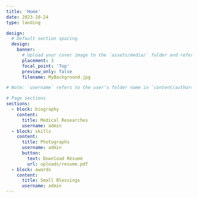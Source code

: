 ```yaml
---
title: 'Home'
date: 2023-10-24
type: landing

design:
  # Default section spacing
  design:
    banner:
      # Upload your cover image to the `assets/media/` folder and reference it here
      placement: 3
      focal_point: 'Top'
      preview_only: false
      filename: MyBackground.jpg

# Note: `username` refers to the user's folder name in `content/authors/`

# Page sections
sections:
  - block: biography
    content:
      title: Medical Researches
      username: admin
  - block: skills
    content:
      title: Photographs
      username: admin
      button:
        text: Download Résumé
        url: uploads/resume.pdf
  - block: awards
    content:
      title: Small Blessings
      username: admin
---
```

